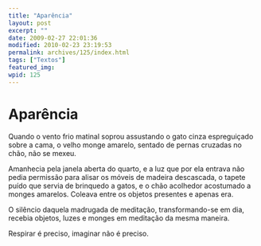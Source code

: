 ```yaml
---
title: "Aparência"
layout: post
excerpt: ""
date: 2009-02-27 22:01:36
modified: 2010-02-23 23:19:53
permalink: archives/125/index.html
tags: ["Textos"]
featured_img: 
wpid: 125
---
```


# Aparência

Quando o vento frio matinal soprou assustando o gato cinza espreguiçado sobre a cama, o velho monge amarelo, sentado de pernas cruzadas no chão, não se mexeu.

Amanhecia pela janela aberta do quarto, e a luz que por ela entrava não pedia permissão para alisar os móveis de madeira descascada, o tapete puído que servia de brinquedo a gatos, e o chão acolhedor acostumado a monges amarelos. Coleava entre os objetos presentes e apenas era.

O silêncio daquela madrugada de meditação, transformando-se em dia, recebia objetos, luzes e monges em meditação da mesma maneira.

Respirar é preciso, imaginar não é preciso.